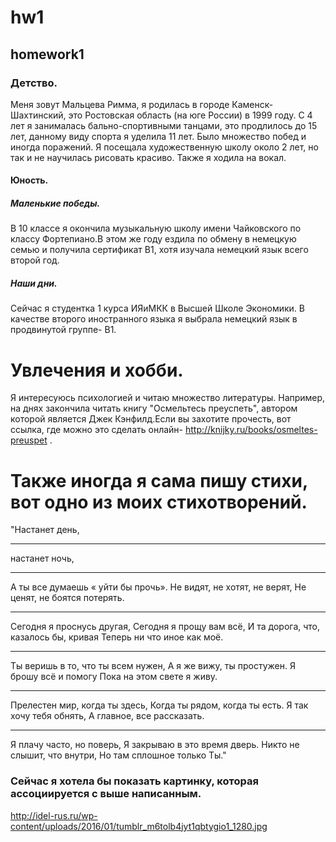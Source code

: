 # hw1
## homework1
### Детство. 
Меня зовут Мальцева Римма, я родилась в городе Каменск-Шахтинский, это Ростовская область (на юге России) в 1999 году. С 4 лет я занималась бально-спортивными танцами, это продлилось до 15 лет, данному виду спорта я уделила 11 лет. Было множество побед и иногда поражений. Я посещала художественную школу около 2 лет, но так и не научилась рисовать красиво. Также я ходила на вокал. 
#### Юность.
##### Маленькие победы.
В 10 классе я окончила музыкальную школу имени Чайковского по классу Фортепиано.В этом же году ездила по обмену в немецкую семью и получила сертификат В1, хотя изучала немецкий язык всего второй год.

##### Наши дни.  
Сейчас я студентка 1 курса ИЯиМКК в Высшей Школе Экономики. В качестве второго иностранного языка я выбрала немецкий язык в продвинутой группе- В1.
# Увлечения и хобби.
Я интересуюсь психологией и читаю множество литературы. Например, на днях закончила читать книгу "Осмельтесь преуспеть", автором которой является Джек Кэнфилд.Если вы захотите прочесть, вот ссылка, где можно это сделать онлайн- <http://knijky.ru/books/osmeltes-preuspet> .

 # Также иногда я сама пишу стихи, вот одно из моих стихотворений.


"Настанет день,
***
настанет ночь,
***
А ты все думаешь 
« уйти бы прочь».
Не видят, не хотят, не верят,
Не ценят, не боятся потерять.
****************************

Сегодня я проснусь другая, 
Сегодня я прощу вам всё,
И та дорога, 
что, казалось бы, кривая
Теперь ни что иное как моё. 
****************************

Ты веришь в то, 
что ты всем нужен,
А я же вижу, 
ты простужен.
Я брошу всё и помогу
Пока на этом свете я живу.
****************************

Прелестен мир, 
когда ты здесь,
Когда ты рядом, 
когда ты есть.
Я так хочу тебя обнять,
А главное, 
все рассказать. 
****************************

Я плачу часто, 
но поверь,
Я закрываю в это время дверь.
Никто не слышит, 
что внутри,
Но там сплошное только Ты."


### Сейчас я хотела бы показать картинку, которая ассоциируется с выше написанным. 

<http://idel-rus.ru/wp-content/uploads/2016/01/tumblr_m6tolb4jyt1qbtygio1_1280.jpg>

 
